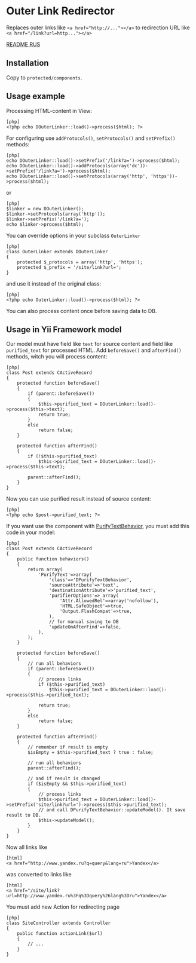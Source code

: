 Outer Link Redirector
==========================
Replaces outer links like `<a href="http://..."></a>` to redirection URL like `<a href="/link?url=http..."></a>`

[README RUS](http://www.elisdn.ru/blog/20/pereadresaciia-vneshnih-ssilok-na-promejutochnuyu-stranicu)

Installation
------------

Copy to `protected/components`.

Usage example
-------------

Processing HTML-content in View:

~~~
[php]
<?php echo DOuterLinker::load()->process($html); ?>
~~~

For configuring use `addProtocols()`, `setProtocols()` and  `setPrefix()` methods:

~~~
[php]
echo DOuterLinker::load()->setPrefix('/link?a=')->process($html);
echo DOuterLinker::load()->addProtocols(array('dc'))->setPrefix('/link?a=')->process($html);
echo DOuterLinker::load()->setProtocols(array('http', 'https'))->process($html);
~~~

or

~~~
[php]
$linker = new DOuterLinker();
$linker->setProtocols(array('http'));
$linker->setPrefix('/link?a=');
echo $linker->process($html); 
~~~

You can override options in your subclass `OuterLinker`

~~~
[php]
class OuterLinker extends DOuterLinker
{
    protected $_protocols = array('http', 'https');
    protected $_prefix = '/site/link?url=';
}
~~~

and use it instead of the original class:

~~~
[php]
<?php echo OuterLinker::load()->process($html); ?>
~~~

You can also process content once before saving data to DB.

Usage in Yii Framework model
------

Our model must have field like `text` for source content and field like `purified_text` for processed HTML. Add `beforeSave()` and `afterFind()` methods, witch you will process content:

~~~
[php]
class Post extends CActiveRecord
{
    protected function beforeSave()
    {
        if (parent::beforeSave())
		{          
            $this->purified_text = DOuterLinker::load()->process($this->text);
            return true;        
		} 
		else
            return false;
    }
	
    protected function afterFind()
    {				
		if (!$this->purified_text)
			$this->purified_text = DOuterLinker::load()->process($this->text);	
			
        parent::afterFind();
    }
}
~~~

Now you can use purified result instead of source content:

~~~
[php]
<?php echo $post->purified_text; ?>
~~~

If you want use the component with [PurifyTextBehavior](https://github.com/ElisDN/purify-text-behavior), you must add this code in your model:

~~~
[php]
class Post extends CActiveRecord
{
	public function behaviors()
    {
        return array(
            'PurifyText'=>array(
                'class'=>'DPurifyTextBehavior',
                'sourceAttribute'=>'text',
                'destinationAttribute'=>'purified_text',
                'purifierOptions'=> array(
                    'Attr.AllowedRel'=>array('nofollow'),
                    'HTML.SafeObject'=>true,
                    'Output.FlashCompat'=>true,
                ),
				// for manual saving to DB
				'updateOnAfterFind'=>false,
            ),
        );
    }

    protected function beforeSave()
    {		
		// run all behaviors
        if (parent::beforeSave())
		{          
			// process links
			if ($this->purified_text)
				$this->purified_text = DOuterLinker::load()->process($this->purified_text);
				
            return true;
        } 
		else
            return false;
    }
	
    protected function afterFind()
    {
		// remember if result is empty
		$isEmpty = $this->purified_text ? true : false;
		
		// run all behaviors
        parent::afterFind();
		
		// and if result is changed
		if ($isEmpty && $this->purified_text)
		{
			// process links
			$this->purified_text = DOuterLinker::load()->setPrefix('site/link?url=')->process($this->purified_text);
			// and call DPurifyTextBehavior::updateModel(). It save result to DB.
			$this->updateModel();
		}		
    }
}
~~~

Now all links like 

~~~
[html]
<a href="http://www.yandex.ru?q=query&lang=ru">Yandex</a>
~~~

was converted to links like

~~~
[html]
<a href="/site/link?url=http://www.yandex.ru%3Fq%3Dquery%26lang%3Dru">Yandex</a>
~~~

You must add new Action for redirecting page

~~~
[php]
class SiteController extends Controller
{
	public function actionLink($url)
	{
		// ...
	}
}
~~~